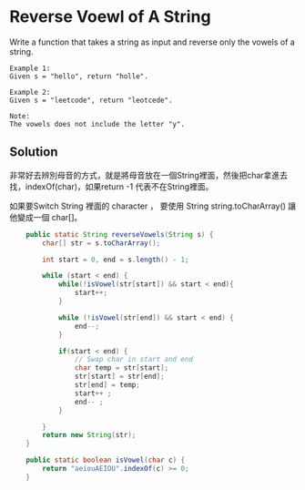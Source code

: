 # Reverse Voewl of A String

Write a function that takes a string as input and reverse only the vowels of a string.

```
Example 1:
Given s = "hello", return "holle".

Example 2:
Given s = "leetcode", return "leotcede".

Note:
The vowels does not include the letter "y".
```

## Solution

非常好去辨別母音的方式，就是將母音放在一個String裡面，然後把char拿進去找，indexOf(char)，如果return -1 代表不在String裡面。

如果要Switch String 裡面的 character ， 要使用 String string.toCharArray() 讓他變成一個 char[]。

```java
    public static String reverseVowels(String s) {
        char[] str = s.toCharArray();

        int start = 0, end = s.length() - 1;

        while (start < end) {
            while(!isVowel(str[start]) && start < end){
                start++;
            }

            while (!isVowel(str[end]) && start < end) {
                end--;
            }

            if(start < end) {
                // Swap char in start and end
                char temp = str[start];
                str[start] = str[end];
                str[end] = temp;
                start++ ;
                end-- ;
            }

        }
        return new String(str);
    }

    public static boolean isVowel(char c) {
        return "aeiouAEIOU".indexOf(c) >= 0;
    }

```